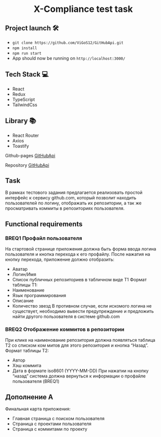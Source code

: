 <h1 align="center">X-Compliance test task</h1>

## Project launch 🛠

- `git clone https://github.com/ViGoS12/GitHubApi.git`
- `npm install`
- `npm run start`
- App should now be running on `http://localhost:3000/`

## Tech Stack 💻

- React
- Redux
- TypeScript
- TailwindCss

## Library 📚

- React Router
- Axios
- Toastify

Github-pages [GitHubApi](https://vigos12.github.io/GitHubApi/)

Repository [GitHubApi](https://github.com/ViGoS12/GitHubApi)

## Task

В рамках тестового задания предлагается реализовать простой интерфейс к сервису github.com, который позволит находить пользователей по логину, отображать их репозитории, а так же просматривать коммиты в репозиториях пользователя.

## Functional requirements

### BREQ1 Профайл пользователя

На стартовой странице приложения должна быть форма ввода логина пользователя и кнопка перехода к его профайлу.
После нажатия на кнопку перехода, приложение должно отобразить:

- Аватар
- Логин/Имя
- Список публичных репозиториев в табличном виде Т1
  Формат таблицы Т1:
- Наименование
- Язык программирования
- Описание
- Количество звезд
  В противном случае, если искомого логина не существует, необходимо вывести предупреждение и предложить найти другого пользователя в системе github.com

### BREQ2 Отображение коммитов в репозитории

При клике на наименование репозитория должна появляться таблица Т2 со списком ком митов для этого репозитория и кнопка “Назад”.  
Формат таблицы Т2:

- Автор
- Хэш коммита
- Дата в формате iso8601 (YYYY-MM-DD)
  При нажатии на кнопку “назад” система должна вернуться к информации о профайле пользователя (BREQ1)

## Дополнение А

Финальная карта приложения:

- Главная страница с поиском пользователя
- Страница с проектами пользователя
- Страница с коммитами по проекту
